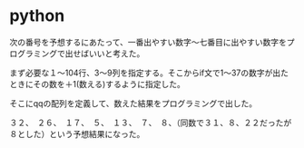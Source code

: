 # python

次の番号を予想するにあたって、一番出やすい数字～七番目に出やすい数字をプログラミングで出せばいいと考えた。

まず必要な１～104行、3～9列を指定する。そこからif文で1～37の数字が出たときにその数を＋1(数える)するように指定した。

そこにqqの配列を定義して、数えた結果をプログラミングで出した。

３２、　２６、　１７、　５、　１３、　７、　８、（同数で３１、８、２２だったが８とした）という予想結果になった。


